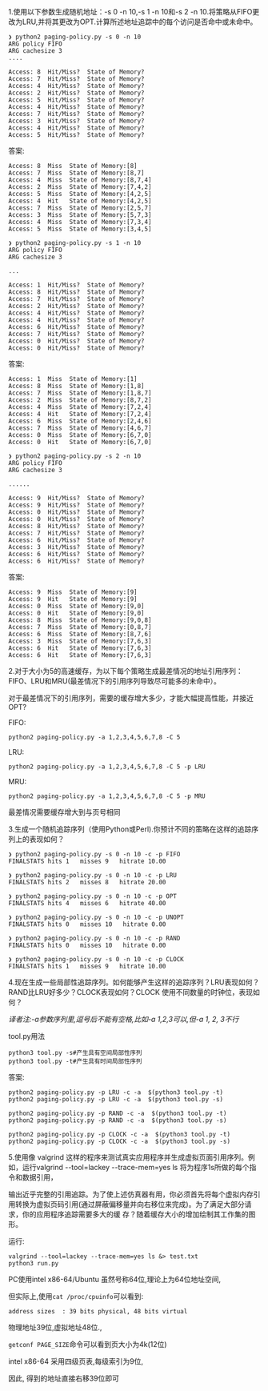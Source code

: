 1.使用以下参数生成随机地址：-s 0 -n 10,-s 1 -n 10和-s 2 -n 10.将策略从FIFO更改为LRU,并将其更改为OPT.计算所述地址追踪中的每个访问是否命中或未命中。

```
❯ python2 paging-policy.py -s 0 -n 10
ARG policy FIFO
ARG cachesize 3
....

Access: 8  Hit/Miss?  State of Memory?
Access: 7  Hit/Miss?  State of Memory?
Access: 4  Hit/Miss?  State of Memory?
Access: 2  Hit/Miss?  State of Memory?
Access: 5  Hit/Miss?  State of Memory?
Access: 4  Hit/Miss?  State of Memory?
Access: 7  Hit/Miss?  State of Memory?
Access: 3  Hit/Miss?  State of Memory?
Access: 4  Hit/Miss?  State of Memory?
Access: 5  Hit/Miss?  State of Memory?
```

答案:
```
Access: 8  Miss  State of Memory:[8]
Access: 7  Miss  State of Memory:[8,7]
Access: 4  Miss  State of Memory:[8,7,4]
Access: 2  Miss  State of Memory:[7,4,2]
Access: 5  Miss  State of Memory:[4,2,5]
Access: 4  Hit   State of Memory:[4,2,5]
Access: 7  Miss  State of Memory:[2,5,7]
Access: 3  Miss  State of Memory:[5,7,3]
Access: 4  Miss  State of Memory:[7,3,4]
Access: 5  Miss  State of Memory:[3,4,5]
```

```
❯ python2 paging-policy.py -s 1 -n 10
ARG policy FIFO
ARG cachesize 3

...

Access: 1  Hit/Miss?  State of Memory?
Access: 8  Hit/Miss?  State of Memory?
Access: 7  Hit/Miss?  State of Memory?
Access: 2  Hit/Miss?  State of Memory?
Access: 4  Hit/Miss?  State of Memory?
Access: 4  Hit/Miss?  State of Memory?
Access: 6  Hit/Miss?  State of Memory?
Access: 7  Hit/Miss?  State of Memory?
Access: 0  Hit/Miss?  State of Memory?
Access: 0  Hit/Miss?  State of Memory?
```


答案:
```
Access: 1  Miss  State of Memory:[1]
Access: 8  Miss  State of Memory:[1,8]
Access: 7  Miss  State of Memory:[1,8,7]
Access: 2  Miss  State of Memory:[8,7,2]
Access: 4  Miss  State of Memory:[7,2,4]
Access: 4  Hit   State of Memory:[7,2,4]
Access: 6  Miss  State of Memory:[2,4,6]
Access: 7  Miss  State of Memory:[4,6,7]
Access: 0  Miss  State of Memory:[6,7,0]
Access: 0  Hit   State of Memory:[6,7,0]
```


```
❯ python2 paging-policy.py -s 2 -n 10
ARG policy FIFO
ARG cachesize 3

......

Access: 9  Hit/Miss?  State of Memory?
Access: 9  Hit/Miss?  State of Memory?
Access: 0  Hit/Miss?  State of Memory?
Access: 0  Hit/Miss?  State of Memory?
Access: 8  Hit/Miss?  State of Memory?
Access: 7  Hit/Miss?  State of Memory?
Access: 6  Hit/Miss?  State of Memory?
Access: 3  Hit/Miss?  State of Memory?
Access: 6  Hit/Miss?  State of Memory?
Access: 6  Hit/Miss?  State of Memory?
```

答案:
```
Access: 9  Miss  State of Memory:[9]
Access: 9  Hit   State of Memory:[9]
Access: 0  Miss  State of Memory:[9,0]
Access: 0  Hit   State of Memory:[9,0]
Access: 8  Miss  State of Memory:[9,0,8]
Access: 7  Miss  State of Memory:[0,8,7]
Access: 6  Miss  State of Memory:[8,7,6]
Access: 3  Miss  State of Memory:[7,6,3]
Access: 6  Hit   State of Memory:[7,6,3]
Access: 6  Hit   State of Memory:[7,6,3]
```

2.对于大小为5的高速缓存，为以下每个策略生成最差情况的地址引用序列：FIFO、LRU和MRU(最差情况下的引用序列导致尽可能多的未命中）。

对于最差情况下的引用序列，需要的缓存增大多少，才能大幅提高性能，并接近OPT?

FIFO:
```
python2 paging-policy.py -a 1,2,3,4,5,6,7,8 -C 5
```

LRU:
```
python2 paging-policy.py -a 1,2,3,4,5,6,7,8 -C 5 -p LRU
```

MRU:
```
python2 paging-policy.py -a 1,2,3,4,5,6,7,8 -C 5 -p MRU
```

最差情况需要缓存增大到与页号相同

3.生成一个随机追踪序列（使用Python或Perl).你预计不同的策略在这样的追踪序列上的表现如何？

```
❯ python2 paging-policy.py -s 0 -n 10 -c -p FIFO
FINALSTATS hits 1   misses 9   hitrate 10.00
```

```
❯ python2 paging-policy.py -s 0 -n 10 -c -p LRU
FINALSTATS hits 2   misses 8   hitrate 20.00
```

```
❯ python2 paging-policy.py -s 0 -n 10 -c -p OPT
FINALSTATS hits 4   misses 6   hitrate 40.00
```

```
❯ python2 paging-policy.py -s 0 -n 10 -c -p UNOPT
FINALSTATS hits 0   misses 10   hitrate 0.00
```

```
❯ python2 paging-policy.py -s 0 -n 10 -c -p RAND
FINALSTATS hits 0   misses 10   hitrate 0.00
```

```
❯ python2 paging-policy.py -s 0 -n 10 -c -p CLOCK
FINALSTATS hits 1   misses 9   hitrate 10.00
```

4.现在生成一些局部性追踪序列。如何能够产生这样的追踪序列？LRU表现如何？RAND比LRU好多少？CLOCK表现如何？CLOCK 使用不同数量的时钟位，表现如何？

*译者注:-a参数序列里,逗号后不能有空格,比如-a 1,2,3可以,但-a 1, 2, 3不行*

tool.py用法
```
python3 tool.py -s#产生具有空间局部性序列
python3 tool.py -t#产生具有时间局部性序列
```

答案:
```
python2 paging-policy.py -p LRU -c -a  $(python3 tool.py -t)
python2 paging-policy.py -p LRU -c -a  $(python3 tool.py -s)

python2 paging-policy.py -p RAND -c -a  $(python3 tool.py -t)
python2 paging-policy.py -p RAND -c -a  $(python3 tool.py -s)

python2 paging-policy.py -p CLOCK -c -a  $(python3 tool.py -t)
python2 paging-policy.py -p CLOCK -c -a  $(python3 tool.py -s)
```




5.使用像 valgrind 这样的程序来测试真实应用程序并生成虚拟页面引用序列。例如，运行valgrind --tool=lackey --trace-mem=yes ls 将为程序1s所做的每个指令和数据引用，

输出近乎完整的引用追踪。为了使上述仿真器有用，你必须首先将每个虚拟内存引用转换为虚拟页码引用(通过屏蔽偏移量并向右移位来完成)。为了满足大部分请求，你的应用程序追踪需要多大的缓
存？随着缓存大小的增加绘制其工作集的图形。

运行:
```
valgrind --tool=lackey --trace-mem=yes ls &> test.txt
python3 run.py
```
PC使用intel x86-64/Ubuntu 虽然号称64位,理论上为64位地址空间,

但实际上,使用`cat /proc/cpuinfo`可以看到:

`address sizes	: 39 bits physical, 48 bits virtual`

物理地址39位,虚拟地址48位.,

`getconf PAGE_SIZE`命令可以看到页大小为4k(12位)

intel x86-64 采用四级页表,每级索引为9位,

因此, 得到的地址直接右移39位即可
